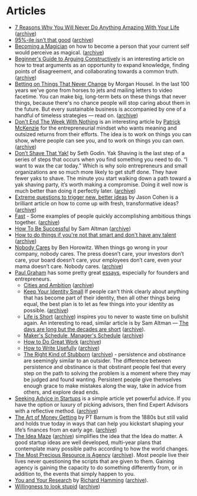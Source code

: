 # Articles

- [7 Reasons Why You Will Never Do Anything Amazing With Your Life](https://medium.com/raymmars-reads/7-reasons-why-you-will-never-do-anything-amazing-with-your-life-2a1841f1335d) ([archive](https://archive.ph/IwLfp))
- [95%-ile isn't that good](https://danluu.com/p95-skill/) ([archive](https://archive.ph/siizR))
- [Becoming a Magician](https://autotranslucence.wordpress.com/2018/03/30/becoming-a-magician/) on how to become a person that your current self would perceive as magical. ([archive](https://archive.ph/UzJfb))
- [Beginner's Guide to Arguing Constructively](https://liamrosen.com/arguments.html) is an interesting article on how to treat arguments as an opportunity to expand knowledge, finding points of disagreement, and collaborating towards a common truth. ([archive](https://archive.ph/uWYFf))
- [Betting on Things That Never Change](https://collabfund.com/blog/betting-on-things-that-never-change/) by Morgan Housel. In the last 100 years we've gone from horses to jets and mailing letters to video facetime. You can make big, long-term bets on these things that never things, because there's no chance people will stop caring about them in the future. But every sustainable business is accompanied by one of a handful of timeless strategies — read on. ([archive](https://archive.ph/rDuMr))
- [Don't End The Week With Nothing](https://training.kalzumeus.com/newsletters/archive/do-not-end-the-week-with-nothing) is an interesting article by [Patrick McKenzie](https://www.kalzumeus.com) for the entrepreneurial mindset who wants meaning and outsized returns from their efforts. The idea is to work on things you can show, where people can see you, and to work on things you can own. ([archive](https://archive.ph/4LkFW))
- [Don’t Shave That Yak!](https://seths.blog/2005/03/dont_shave_that/) by Seth Godin. Yak Shaving is the last step of a series of steps that occurs when you find something you need to do. “I want to wax the car today.” Which is why solo entrepreneurs and small organizations are so much more likely to get stuff done. They have fewer yaks to shave. The minute you start walking down a path toward a yak shaving party, it’s worth making a compromise. Doing it well now is much better than doing it perfectly later. ([archive](https://archive.ph/2cUbB))
- [Extreme questions to trigger new, better ideas](https://longform.asmartbear.com/posts/extreme-questions/) by Jason Cohen is a brilliant article on how to come up with fresh, transformative ideas? ([archive](https://archive.ph/kVVMT))
- [Fast](https://patrickcollison.com/fast) - Some examples of people quickly accomplishing ambitious things together. ([archive](https://archive.ph/0m6GN))
- [How To Be Successful](https://blog.samaltman.com/how-to-be-successful) by Sam Altman ([archive](https://archive.ph/CJCpG))
- [How to do things if you're not that smart and don't have any talent](https://adaobi.substack.com/p/how-to-do-things-if-youre-not-that) ([archive](https://archive.ph/ZSziF))
- [Nobody Cares](https://a16z.com/2011/10/08/nobody-cares/) by Ben Horowitz. When things go wrong in your company, nobody cares. The press doesn’t care, your investors don’t care, your board doesn’t care, your employees don’t care, even your mama doesn’t care. Nobody cares. ([archive](https://archive.ph/1Ck52))
- [Paul Graham](http://www.paulgraham.com) has some pretty great [essays](http://www.paulgraham.com/articles.html), especially for founders and entrepreneurs.
	+ [Cities and Ambition](http://paulgraham.com/cities.html) ([archive](https://archive.ph/MsL0h))
	+ [Keep Your Identity Small](http://www.paulgraham.com/identity.html) If people can't think clearly about anything that has become part of their identity, then all other things being equal, the best plan is to let as few things into your identity as possible. ([archive](https://archive.ph/e6k2d))
	+ [Life is Short](http://paulgraham.com/vb.html) ([archive](https://archive.ph/ar3Gh)) inspires you to never to waste time on bullshit again. An interesting to read, similar article is by Sam Altman — [The days are long but the decades are short](https://blog.samaltman.com/the-days-are-long-but-the-decades-are-short) ([archive](https://archive.ph/IkdUN)).
	+ [Maker's Schedule, Manager's Schedule](http://paulgraham.com/makersschedule.html) ([archive](https://archive.ph/YOVZk))
	+ [How to Do Great Work](http://www.paulgraham.com/greatwork.html) ([archive](https://archive.is/Tf1aD))
	+ [How to Write Usefully](http://paulgraham.com/greatwork.html) ([archive](https://archive.ph/wXxmT))
	+ [The Right Kind of Stubborn](https://paulgraham.com/persistence.html) ([archive](https://archive.is/4WqDT)) - persistence and obstinance are seemingly similar to an outsider. The difference between persistence and obstinance is that obstinant people feel that every step on the path to solving the problem is a moment where they may be judged and found wanting. Persistent people give themselves enough grace to make mistakes along the way, take in advice from others, and explore dead ends.
- [Seeking Advice in Startups](https://nuances.substack.com/p/seeking-advice-in-startups) is a simple article yet powerful advice. If you have the option or luxury of picking advisors, then find Expert Advisors with a reflective method. ([archive](https://archive.ph/76zAf))
- [The Art of Money Getting](https://www.gutenberg.org/files/8581/8581-h/8581-h.htm) by PT Barnum is from the 1880s but still valid and holds true today in ways that can help you kickstart shaping your life’s finances from an early age. ([archive](https://archive.ph/pFejc#selection-9.60-9.72))
- [The Idea Maze](https://cdixon.org/2013/08/04/the-idea-maze) ([archive](https://archive.ph/fHbjD)) simplifies the idea that the Idea do matter. A good startup ideas are well developed, multi-year plans that contemplate many possible paths according to how the world changes.
- [The Most Precious Resource is Agency](https://simonsarris.substack.com/p/the-most-precious-resource-is-agency) ([archive](https://archive.ph/6HpTF)). Most people live their lives never questioning the scripts that are given to them. Gaining agency is gaining the capacity to do something differently from, or in addition to, the events that simply happen to you.
- [You and Your Research](https://www.cs.utexas.edu/users/dahlin/bookshelf/hamming.html) by [Richard Hamming](https://en.wikipedia.org/wiki/Richard_Hamming) ([archive](https://archive.ph/stl29)).
- [Willingness to look stupid](https://danluu.com/look-stupid/) ([archive](https://archive.ph/R7Nlu))